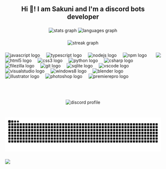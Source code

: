 <h2 align="center">Hi 👋! I am Sakuni and I'm a discord bots developer</h2>

###
<div align="center">
  <img src="https://github-readme-stats-nine-kappa-29.vercel.app/api?username=SakuniOhto&show_icons=true&count_private=true&hide_border=false&rank_icon=github&include_all_commits=true&theme=discord_old_blurple" height="200" alt="stats graph"  />
  <img src="https://github-readme-stats-nine-kappa-29.vercel.app/api/top-langs?username=SakuniOhto&locale=en&hide_title=false&card_width=320&theme=discord_old_blurple&hide_border=false&count_private=true" height="200" alt="languages graph"  />
</div>

###

<div align="center">
  <img src="https://streak-stats.demolab.com?user=SakuniOhto&locale=en&mode=daily&theme=discord_old_blurple&hide_border=false&border_radius=5" height="150" alt="streak graph"  />
</div>

###

<img align="right" height="150" src="https://user-images.githubusercontent.com/74038190/226127923-0e8b7792-7b3c-462b-951b-63c96ba1a5af.gif"  />

###

<div align="left">
  <img src="https://cdn.jsdelivr.net/gh/devicons/devicon/icons/javascript/javascript-original.svg" height="50" alt="javascript logo"  />
  <img width="12" />
  <img src="https://cdn.jsdelivr.net/gh/devicons/devicon/icons/typescript/typescript-original.svg" height="50" alt="typescript logo"  />
  <img width="12" />
  <img src="https://cdn.jsdelivr.net/gh/devicons/devicon/icons/nodejs/nodejs-original.svg" height="50" alt="nodejs logo"  />
  <img width="12" />
  <img src="https://cdn.jsdelivr.net/gh/devicons/devicon/icons/npm/npm-original-wordmark.svg" height="50" alt="npm logo"  />
  <img width="12" />
  <img src="https://cdn.jsdelivr.net/gh/devicons/devicon/icons/html5/html5-original.svg" height="50" alt="html5 logo"  />
  <img width="12" />
  <img src="https://cdn.jsdelivr.net/gh/devicons/devicon/icons/css3/css3-original.svg" height="50" alt="css3 logo"  />
  <img width="12" />
  <img src="https://cdn.jsdelivr.net/gh/devicons/devicon/icons/python/python-original.svg" height="50" alt="python logo"  />
  <img width="12" />
  <img src="https://cdn.jsdelivr.net/gh/devicons/devicon/icons/csharp/csharp-original.svg" height="50" alt="csharp logo"  />
  <img width="12" />
  <img src="https://cdn.jsdelivr.net/gh/devicons/devicon/icons/filezilla/filezilla-plain.svg" height="50" alt="filezilla logo"  />
  <img width="12" />
  <img src="https://cdn.jsdelivr.net/gh/devicons/devicon/icons/git/git-original.svg" height="50" alt="git logo"  />
  <img width="12" />
  <img src="https://cdn.jsdelivr.net/gh/devicons/devicon/icons/sqlite/sqlite-original.svg" height="50" alt="sqlite logo"  />
  <img width="12" />
  <img src="https://cdn.jsdelivr.net/gh/devicons/devicon/icons/vscode/vscode-original.svg" height="50" alt="vscode logo"  />
  <img width="12" />
  <img src="https://cdn.jsdelivr.net/gh/devicons/devicon/icons/visualstudio/visualstudio-plain.svg" height="50" alt="visualstudio logo"  />
  <img width="12" />
  <img src="https://cdn.jsdelivr.net/gh/devicons/devicon/icons/windows8/windows8-original.svg" height="50" alt="windows8 logo"  />
  <img width="12" />
  <img src="https://cdn.jsdelivr.net/gh/devicons/devicon/icons/blender/blender-original.svg" height="50" alt="blender logo"  />
  <img width="12" />
  <img src="https://cdn.jsdelivr.net/gh/devicons/devicon/icons/illustrator/illustrator-plain.svg" height="50" alt="illustrator logo"  />
  <img width="12" />
  <img src="https://cdn.jsdelivr.net/gh/devicons/devicon/icons/photoshop/photoshop-plain.svg" height="50" alt="photoshop logo"  />
  <img width="12" />
  <img src="https://cdn.jsdelivr.net/gh/devicons/devicon/icons/premierepro/premierepro-plain.svg" height="50" alt="premierepro logo"  />
</div>

###

<br clear="both">

<div align="center">
  <img align="center" src = "https://lanyard.kyrie25.dev/api/715564746950180926?useDisplayName=true&gradient=A8F1FF-76E5FF-4FCEFD-34C2F3&showBanner=animated&waveColor=transparent&bannerFilter=brightness(0.8)%20blur(2px)" alt="discord profile" height= 200 />
</div>

###

<br clear="both">

<picture>
  <source media="(prefers-color-scheme: dark)" srcset="https://raw.githubusercontent.com/SakuniOhto/SakuniOhto/output/github-contribution-grid-snake-dark.svg">
  <source media="(prefers-color-scheme: light)" srcset="https://raw.githubusercontent.com/SakuniOhto/SakuniOhto/output/github-contribution-grid-snake.svg">
  <img alt="github contribution grid snake animation" src="https://raw.githubusercontent.com/SakuniOhto/SakuniOhto/output/github-contribution-grid-snake.svg">
</picture>

###

![](https://komarev.com/ghpvc/?username=SakuniOhto&style=flat)

